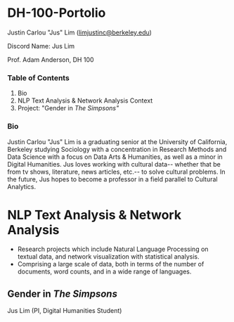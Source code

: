 # DH-100-Portolio

Justin Carlou "Jus" Lim (limjustinc@berkeley.edu)

Discord Name: Jus Lim

Prof. Adam Anderson, DH 100

### Table of Contents ###
1. Bio
2. NLP Text Analysis & Network Analysis Context
3. Project: "Gender in *The Simpsons"*

### Bio ###

Justin Carlou "Jus" Lim is a graduating senior at the University of California, Berkeley studying Sociology with a concentration in Research Methods and Data Science with a focus on Data Arts & Humanities, as well as a minor in Digital Humanities. Jus loves working with cultural data-- whether that be from tv shows, literature, news articles, etc.-- to solve cultural problems. In the future, Jus hopes to become a professor in a field parallel to Cultural Analytics.

# NLP Text Analysis & Network Analysis

* Research projects which include Natural Language Processing on textual data, and network visualization with statistical analysis.
* Comprising a large scale of data, both in terms of the number of documents, word counts, and in a wide range of languages.

## Gender in *The Simpsons* ##

Jus Lim (PI, Digital Humanities Student)
